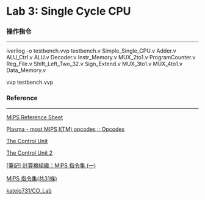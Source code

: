# Lab 3: Single Cycle CPU

### 操作指令
***

iverilog -o testbench.vvp testbench.v Simple\_Single\_CPU.v Adder.v ALU\_Ctrl.v ALU.v Decoder.v Instr\_Memory.v MUX\_2to1.v ProgramCounter.v Reg\_File.v Shift\_Left\_Two\_32.v Sign\_Extend.v MUX\_3to1.v MUX\_4to1.v Data\_Memory.v

vvp testbench.vvp

### Reference
***

[MIPS Reference Sheet](https://inst.eecs.berkeley.edu/~cs61c/resources/MIPS_help.html)

[Plasma - most MIPS I(TM) opcodes :: Opcodes](https://opencores.org/projects/plasma/opcodes)

[The Control Unit](http://www.pitt.edu/~kmram/CoE0147/lectures/datapath3.pdf)

[The Control Unit 2](http://fourier.eng.hmc.edu/e85_old/lectures/processor/node5.html)

[[筆記] 計算機組織：MIPS 指令集 (一)](https://isite.tw/2015/03/17/13075)

[MIPS 指令集(共31條)](https://blog.csdn.net/yixilee/article/details/4316617)

[katelo731/CO_Lab](https://github.com/katelo731/CO_Lab)